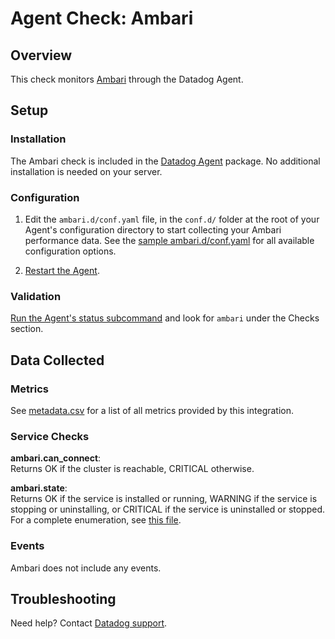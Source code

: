 # Agent Check: Ambari

## Overview

This check monitors [Ambari][1] through the Datadog Agent.

## Setup

### Installation

The Ambari check is included in the [Datadog Agent][6] package.
No additional installation is needed on your server.

### Configuration

1. Edit the `ambari.d/conf.yaml` file, in the `conf.d/` folder at the root of your Agent's configuration directory to
start collecting your Ambari performance data. See the [sample ambari.d/conf.yaml][2] for all available configuration options.

2. [Restart the Agent][3].

### Validation

[Run the Agent's status subcommand][4] and look for `ambari` under the Checks section.


## Data Collected
### Metrics

See [metadata.csv][7] for a list of all metrics provided by this integration.

### Service Checks

**ambari.can_connect**:<br>
Returns OK if the cluster is reachable, CRITICAL otherwise.

**ambari.state**:<br>
Returns OK if the service is installed or running, WARNING if the service is stopping or uninstalling,
or CRITICAL if the service is uninstalled or stopped. For a complete enumeration, see [this file][8].

### Events

Ambari does not include any events.

## Troubleshooting

Need help? Contact [Datadog support][5].

[1]: https://ambari.apache.org/
[2]: https://github.com/DataDog/integrations-core/blob/master/ambari/datadog_checks/ambari/data/conf.yaml.example
[3]: https://docs.datadoghq.com/agent/guide/agent-commands/?tab=agentv6#start-stop-and-restart-the-agent
[4]: https://docs.datadoghq.com/agent/guide/agent-commands/?tab=agentv6#agent-status-and-information
[5]: https://docs.datadoghq.com/help
[6]: https://docs.datadoghq.com/agent/
[7]: https://github.com/DataDog/integrations-core/blob/master/ambari/datadog_checks/ambari/data/conf.yaml.example
[8]: https://github.com/DataDog/integrations-core/blob/master/ambari/datadog_checks/ambari/common.py
